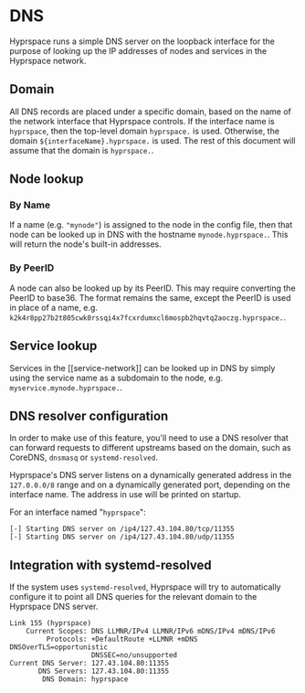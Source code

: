 # DNS

Hyprspace runs a simple DNS server on the loopback interface for the purpose of looking up the IP addresses of nodes and services in the Hyprspace network.

## Domain

All DNS records are placed under a specific domain, based on the name of the network interface that Hyprspace controls. If the interface name is `hyprspace`, then the top-level domain `hyprspace.` is used. Otherwise, the domain `${interfaceName}.hyprspace.` is used. The rest of this document will assume that the domain is `hyprspace.`.

## Node lookup

### By Name

If a name (e.g. `"mynode"`) is assigned to the node in the config file, then that node can be looked up in DNS with the hostname `mynode.hyprspace.`. This will return the node's built-in addresses.

### By PeerID

A node can also be looked up by its PeerID. This may require converting the PeerID to base36. The format remains the same, except the PeerID is used in place of a name, e.g. `k2k4r8pp27b2t805cwk0rssqi4x7fcxrdumxcl6mospb2hqvtq2aoczg.hyprspace.`.

## Service lookup

Services in the [[service-network]] can be looked up in DNS by simply using the service name as a subdomain to the node, e.g. `myservice.mynode.hyprspace.`.

## DNS resolver configuration

In order to make use of this feature, you'll need to use a DNS resolver that can forward requests to different upstreams based on the domain, such as CoreDNS, `dnsmasq` or `systemd-resolved`.

Hyprspace's DNS server listens on a dynamically generated address in the `127.0.0.0/8` range and on a dynamically generated port, depending on the interface name. The address in use will be printed on startup.

For an interface named "`hyprspace`":
```
[-] Starting DNS server on /ip4/127.43.104.80/tcp/11355
[-] Starting DNS server on /ip4/127.43.104.80/udp/11355
```

## Integration with systemd-resolved

If the system uses `systemd-resolved`, Hyprspace will try to automatically configure it to point all DNS queries for the relevant domain to the Hyprspace DNS server.

```
Link 155 (hyprspace)
    Current Scopes: DNS LLMNR/IPv4 LLMNR/IPv6 mDNS/IPv4 mDNS/IPv6
         Protocols: +DefaultRoute +LLMNR +mDNS DNSOverTLS=opportunistic
                    DNSSEC=no/unsupported
Current DNS Server: 127.43.104.80:11355
       DNS Servers: 127.43.104.80:11355
        DNS Domain: hyprspace
```
